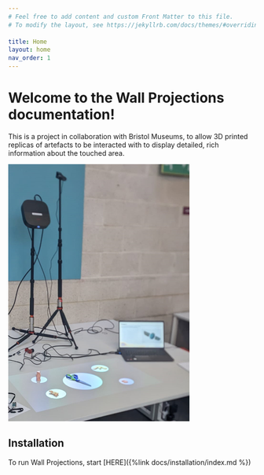 ```yaml
---
# Feel free to add content and custom Front Matter to this file.
# To modify the layout, see https://jekyllrb.com/docs/themes/#overriding-theme-defaults

title: Home
layout: home
nav_order: 1
---
```


# Welcome to the Wall Projections documentation!

This is a project in collaboration with Bristol Museums, to allow 3D printed replicas of artefacts to be interacted
with to display detailed, rich information about the touched area.

![Demo image](assets/demo.png)

## Installation

To run Wall Projections, start [HERE]({%link docs/installation/index.md %})
